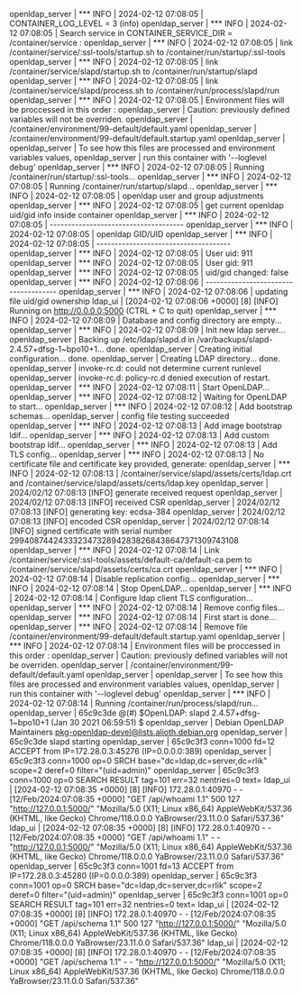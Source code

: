 openldap_server  | ***  INFO   | 2024-02-12 07:08:05 | CONTAINER_LOG_LEVEL = 3 (info)
openldap_server  | ***  INFO   | 2024-02-12 07:08:05 | Search service in CONTAINER_SERVICE_DIR = /container/service :
openldap_server  | ***  INFO   | 2024-02-12 07:08:05 | link /container/service/:ssl-tools/startup.sh to /container/run/startup/:ssl-tools
openldap_server  | ***  INFO   | 2024-02-12 07:08:05 | link /container/service/slapd/startup.sh to /container/run/startup/slapd
openldap_server  | ***  INFO   | 2024-02-12 07:08:05 | link /container/service/slapd/process.sh to /container/run/process/slapd/run
openldap_server  | ***  INFO   | 2024-02-12 07:08:05 | Environment files will be proccessed in this order : 
openldap_server  | Caution: previously defined variables will not be overriden.
openldap_server  | /container/environment/99-default/default.yaml
openldap_server  | /container/environment/99-default/default.startup.yaml
openldap_server  | 
openldap_server  | To see how this files are processed and environment variables values,
openldap_server  | run this container with '--loglevel debug'
openldap_server  | ***  INFO   | 2024-02-12 07:08:05 | Running /container/run/startup/:ssl-tools...
openldap_server  | ***  INFO   | 2024-02-12 07:08:05 | Running /container/run/startup/slapd...
openldap_server  | ***  INFO   | 2024-02-12 07:08:05 | openldap user and group adjustments
openldap_server  | ***  INFO   | 2024-02-12 07:08:05 | get current openldap uid/gid info inside container
openldap_server  | ***  INFO   | 2024-02-12 07:08:05 | -------------------------------------
openldap_server  | ***  INFO   | 2024-02-12 07:08:05 | openldap GID/UID
openldap_server  | ***  INFO   | 2024-02-12 07:08:05 | -------------------------------------
openldap_server  | ***  INFO   | 2024-02-12 07:08:05 | User uid: 911
openldap_server  | ***  INFO   | 2024-02-12 07:08:05 | User gid: 911
openldap_server  | ***  INFO   | 2024-02-12 07:08:05 | uid/gid changed: false
openldap_server  | ***  INFO   | 2024-02-12 07:08:06 | -------------------------------------
openldap_server  | ***  INFO   | 2024-02-12 07:08:06 | updating file uid/gid ownership
ldap_ui          | [2024-02-12 07:08:06 +0000] [8] [INFO] Running on http://0.0.0.0:5000 (CTRL + C to quit)
openldap_server  | ***  INFO   | 2024-02-12 07:08:09 | Database and config directory are empty...
openldap_server  | ***  INFO   | 2024-02-12 07:08:09 | Init new ldap server...
openldap_server  |   Backing up /etc/ldap/slapd.d in /var/backups/slapd-2.4.57+dfsg-1~bpo10+1... done.
openldap_server  |   Creating initial configuration... done.
openldap_server  |   Creating LDAP directory... done.
openldap_server  | invoke-rc.d: could not determine current runlevel
openldap_server  | invoke-rc.d: policy-rc.d denied execution of restart.
openldap_server  | ***  INFO   | 2024-02-12 07:08:11 | Start OpenLDAP...
openldap_server  | ***  INFO   | 2024-02-12 07:08:12 | Waiting for OpenLDAP to start...
openldap_server  | ***  INFO   | 2024-02-12 07:08:12 | Add bootstrap schemas...
openldap_server  | config file testing succeeded
openldap_server  | ***  INFO   | 2024-02-12 07:08:13 | Add image bootstrap ldif...
openldap_server  | ***  INFO   | 2024-02-12 07:08:13 | Add custom bootstrap ldif...
openldap_server  | ***  INFO   | 2024-02-12 07:08:13 | Add TLS config...
openldap_server  | ***  INFO   | 2024-02-12 07:08:13 | No certificate file and certificate key provided, generate:
openldap_server  | ***  INFO   | 2024-02-12 07:08:13 | /container/service/slapd/assets/certs/ldap.crt and /container/service/slapd/assets/certs/ldap.key
openldap_server  | 2024/02/12 07:08:13 [INFO] generate received request
openldap_server  | 2024/02/12 07:08:13 [INFO] received CSR
openldap_server  | 2024/02/12 07:08:13 [INFO] generating key: ecdsa-384
openldap_server  | 2024/02/12 07:08:13 [INFO] encoded CSR
openldap_server  | 2024/02/12 07:08:14 [INFO] signed certificate with serial number 299408744243332347328942838268438647371309743108
openldap_server  | ***  INFO   | 2024-02-12 07:08:14 | Link /container/service/:ssl-tools/assets/default-ca/default-ca.pem to /container/service/slapd/assets/certs/ca.crt
openldap_server  | ***  INFO   | 2024-02-12 07:08:14 | Disable replication config...
openldap_server  | ***  INFO   | 2024-02-12 07:08:14 | Stop OpenLDAP...
openldap_server  | ***  INFO   | 2024-02-12 07:08:14 | Configure ldap client TLS configuration...
openldap_server  | ***  INFO   | 2024-02-12 07:08:14 | Remove config files...
openldap_server  | ***  INFO   | 2024-02-12 07:08:14 | First start is done...
openldap_server  | ***  INFO   | 2024-02-12 07:08:14 | Remove file /container/environment/99-default/default.startup.yaml
openldap_server  | ***  INFO   | 2024-02-12 07:08:14 | Environment files will be proccessed in this order : 
openldap_server  | Caution: previously defined variables will not be overriden.
openldap_server  | /container/environment/99-default/default.yaml
openldap_server  | 
openldap_server  | To see how this files are processed and environment variables values,
openldap_server  | run this container with '--loglevel debug'
openldap_server  | ***  INFO   | 2024-02-12 07:08:14 | Running /container/run/process/slapd/run...
openldap_server  | 65c9c3de @(#) $OpenLDAP: slapd 2.4.57+dfsg-1~bpo10+1 (Jan 30 2021 06:59:51) $
openldap_server  | 	Debian OpenLDAP Maintainers <pkg-openldap-devel@lists.alioth.debian.org>
openldap_server  | 65c9c3de slapd starting
openldap_server  | 65c9c3f3 conn=1000 fd=12 ACCEPT from IP=172.28.0.3:45276 (IP=0.0.0.0:389)
openldap_server  | 65c9c3f3 conn=1000 op=0 SRCH base="dc=ldap,dc=server,dc=rlik" scope=2 deref=0 filter="(uid=admin)"
openldap_server  | 65c9c3f3 conn=1000 op=0 SEARCH RESULT tag=101 err=32 nentries=0 text=
ldap_ui          | [2024-02-12 07:08:35 +0000] [8] [INFO] 172.28.0.1:40970 - - [12/Feb/2024:07:08:35 +0000] "GET /api/whoami 1.1" 500 127 "http://127.0.0.1:5000/" "Mozilla/5.0 (X11; Linux x86_64) AppleWebKit/537.36 (KHTML, like Gecko) Chrome/118.0.0.0 YaBrowser/23.11.0.0 Safari/537.36"
ldap_ui          | [2024-02-12 07:08:35 +0000] [8] [INFO] 172.28.0.1:40970 - - [12/Feb/2024:07:08:35 +0000] "GET /api/whoami 1.1" - - "http://127.0.0.1:5000/" "Mozilla/5.0 (X11; Linux x86_64) AppleWebKit/537.36 (KHTML, like Gecko) Chrome/118.0.0.0 YaBrowser/23.11.0.0 Safari/537.36"
openldap_server  | 65c9c3f3 conn=1001 fd=13 ACCEPT from IP=172.28.0.3:45280 (IP=0.0.0.0:389)
openldap_server  | 65c9c3f3 conn=1001 op=0 SRCH base="dc=ldap,dc=server,dc=rlik" scope=2 deref=0 filter="(uid=admin)"
openldap_server  | 65c9c3f3 conn=1001 op=0 SEARCH RESULT tag=101 err=32 nentries=0 text=
ldap_ui          | [2024-02-12 07:08:35 +0000] [8] [INFO] 172.28.0.1:40970 - - [12/Feb/2024:07:08:35 +0000] "GET /api/schema 1.1" 500 127 "http://127.0.0.1:5000/" "Mozilla/5.0 (X11; Linux x86_64) AppleWebKit/537.36 (KHTML, like Gecko) Chrome/118.0.0.0 YaBrowser/23.11.0.0 Safari/537.36"
ldap_ui          | [2024-02-12 07:08:35 +0000] [8] [INFO] 172.28.0.1:40970 - - [12/Feb/2024:07:08:35 +0000] "GET /api/schema 1.1" - - "http://127.0.0.1:5000/" "Mozilla/5.0 (X11; Linux x86_64) AppleWebKit/537.36 (KHTML, like Gecko) Chrome/118.0.0.0 YaBrowser/23.11.0.0 Safari/537.36"
